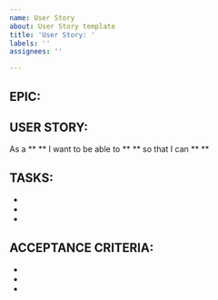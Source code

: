 ```yaml
---
name: User Story
about: User Story template
title: 'User Story: '
labels: ''
assignees: ''

---
```


## EPIC: ##


## USER STORY: ##
As a **  ** I want to be able to **  ** so that I can **  **

## TASKS: ##
- 
- 
- 


## ACCEPTANCE CRITERIA: ##
- 
- 
-
